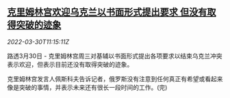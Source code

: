 <!--1648639863000-->
[克里姆林宫欢迎乌克兰以书面形式提出要求 但没有取得突破的迹象](https://cn.reuters.com/article/kremlin-0330-wedn-idCNKCS2LR12M)
------

<div><i>2022-03-30T11:15:11Z</i></div><p>路透3月30日 - 克里姆林宫周三对基辅以书面形式提出各项要求以结束乌克兰冲突表示欢迎，但表示目前还没有取得突破的迹象。</p><p>克里姆林宫发言人佩斯科夫告诉记者，俄罗斯没有注意到任何真正有希望或看起来像是突破的事情，并表示未来还有很长一段时间的工作。(完)</p>
